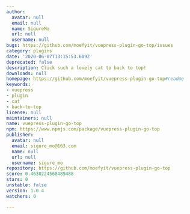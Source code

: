 ```yaml
---
author:
  avatar: null
  email: null
  name: SigureMo
  url: null
  username: null
bugs: https://github.com/moefyit/vuepress-plugin-go-top/issues
category: plugins
date: '2020-06-07T13:15:53.609Z'
deprecated: false
description: Click such a lovely cat to back to top!
downloads: null
homepage: https://github.com/moefyit/vuepress-plugin-go-top#readme
keywords:
- vuepress
- plugin
- cat
- back-to-top
license: null
maintainers: null
name: vuepress-plugin-go-top
npm: https://www.npmjs.com/package/vuepress-plugin-go-top
publisher:
  avatar: null
  email: sigure_mo@163.com
  name: null
  url: null
  username: sigure_mo
repository: https://github.com/moefyit/vuepress-plugin-go-top
score: 0.4630224568489488
stars: 0
unstable: false
version: 1.0.4
watchers: 0

---
```


